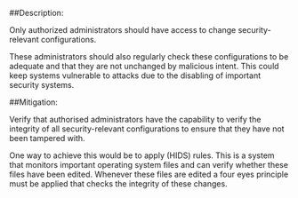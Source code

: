 ##Description:

Only authorized administrators should have access to change security-relevant configurations.

These administrators should also regularly check these configurations to be adequate and that
they are not unchanged by malicious intent. This could keep systems vulnerable to attacks due
to the disabling of important security systems.


##Mitigation:

Verify that authorised administrators have the capability to verify the
integrity of all security-relevant configurations to ensure that they have not been tampered with.

One way to achieve this would be to apply (HIDS) rules. 
This is a system that monitors important operating system files and can verify whether these files
have been edited. Whenever these files are edited a four eyes principle must be applied that checks
the integrity of these changes.
